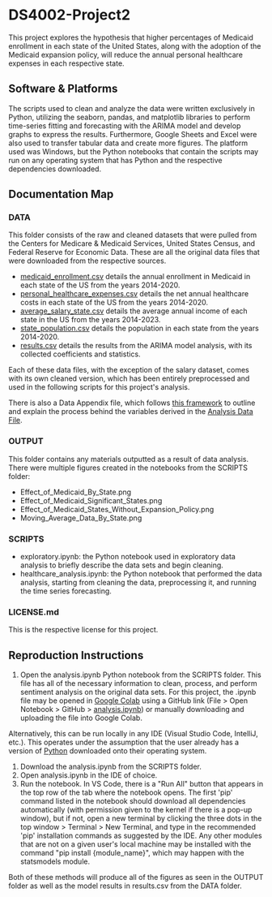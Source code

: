 # DS4002-Project2
This project explores the hypothesis that higher percentages of Medicaid enrollment in each state of the United States, along with the adoption of the Medicaid expansion policy, will reduce the annual personal healthcare expenses in each respective state. 

## Software & Platforms
The scripts used to clean and analyze the data were written exclusively in Python, utilizing the seaborn, pandas, and matplotlib libraries to perform time-series fitting and forecasting with the ARIMA model and develop graphs to express the results. Furthermore, Google Sheets and Excel were also used to transfer tabular data and create more figures. The platform used was Windows, but the Python notebooks that contain the scripts may run on any operating system that has Python and the respective dependencies downloaded.

## Documentation Map
### DATA
This folder consists of the raw and cleaned datasets that were pulled from the Centers for Medicare & Medicaid Services, United States Census, and Federal Reserve for Economic Data. These are all the original data files that were downloaded from the respective sources. 
* [medicaid_enrollment.csv](https://github.com/anajonicholson/DS4002-Project2/blob/main/DATA/medicaid_enrollment.csv) details the annual enrollment in Medicaid in each state of the US from the years 2014-2020.
* [personal_healthcare_expenses.csv](https://github.com/anajonicholson/DS4002-Project2/blob/main/DATA/personal_healthcare_expenses.csv) details the net annual healthcare costs in each state of the US from the years 2014-2020.
* [average_salary_state.csv](https://github.com/anajonicholson/DS4002-Project2/blob/main/DATA/average_salary_state.csv) details the average annual income of each state in the US from the years 2014-2023.
* [state_population.csv](https://github.com/anajonicholson/DS4002-Project2/blob/main/DATA/state_population.csv) details the population in each state from the years 2014-2020.
* [results.csv](https://github.com/anajonicholson/DS4002-Project2/blob/main/DATA/results.csv) details the results from the ARIMA model analysis, with its collected coefficients and statistics. 

Each of these data files, with the exception of the salary dataset, comes with its own cleaned version, which has been entirely preprocessed and used in the following scripts for this project's analysis. 

There is also a Data Appendix file, which follows [this framework](https://www.projecttier.org/tier-protocol/protocol-4-0/root/data/analysisdata/data-appendixfile/) to outline and explain the process behind the variables derived in the [Analysis Data File](https://github.com/anajonicholson/DS4002-Project2/blob/main/SCRIPTS/healthcare_analysis.ipynb).

### OUTPUT
This folder contains any materials outputted as a result of data analysis. There were multiple figures created in the notebooks from the SCRIPTS folder:
* Effect_of_Medicaid_By_State.png
* Effect_of_Medicaid_Significant_States.png
* Effect_of_Medicaid_States_Without_Expansion_Policy.png
* Moving_Average_Data_By_State.png

### SCRIPTS
- exploratory.ipynb: the Python notebook used in exploratory data analysis to briefly describe the data sets and begin cleaning.
- healthcare_analysis.ipynb: the Python notebook that performed the data analysis, starting from cleaning the data, preprocessing it, and running the time series forecasting.

### LICENSE.md
This is the respective license for this project.

## Reproduction Instructions
1. Open the analysis.ipynb Python notebook from the SCRIPTS folder. This file has all of the necessary information to clean, process, and perform sentiment analysis on the original data sets. For this project, the .ipynb file may be opened in [Google Colab](https://colab.research.google.com/) using a GitHub link (File > Open Notebook > GitHub > [analysis.ipynb](https://github.com/anajonicholson/DS4002-Project2/blob/main/SCRIPTS/healthcare_analysis.ipynb)) or manually downloading and uploading the file into Google Colab. 

Alternatively, this can be run locally in any IDE (Visual Studio Code, IntelliJ, etc.). This operates under the assumption that the user already has a version of [Python](https://www.python.org/downloads/) downloaded onto their operating system.

1. Download the analysis.ipynb from the SCRIPTS folder.
2. Open analysis.ipynb in the IDE of choice. 
3. Run the notebook. In VS Code, there is a "Run All" button that appears in the top row of the tab where the notebook opens. The first 'pip' command listed in the notebook should download all dependencies automatically (with permission given to the kernel if there is a pop-up window), but if not, open a new terminal by clicking the three dots in the top window > Terminal > New Terminal, and type in the recommended 'pip' installation commands as suggested by the IDE. Any other modules that are not on a given user's local machine may be installed with the command "pip install {module_name}", which may happen with the statsmodels module.

Both of these methods will produce all of the figures as seen in the OUTPUT folder as well as the model results in results.csv from the DATA folder. 
